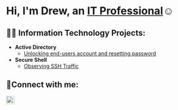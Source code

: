 <h1>Hi, I'm Drew, an <a href="https://www.linkedin.com/in/drew-gordon11725/">IT Professional</a>☺</h1>

<h2>👨‍💻 Information Technology Projects:</h2>

- <b>Active Directory</b>
  - [Unlocking end-users account and resetting password](https://github.com/dgordon6/osticket-prereqs)
- <b>Secure Shell</b>
  - [Observing SSH Traffic](https://github.com/dgordon6/osticket-prereqs)

<h2>🤳Connect with me:</h2>

[<img align="left" alt="Josh | LinkedIn" width="22px" src="https://cdn.jsdelivr.net/npm/simple-icons@v3/icons/linkedin.svg" />][linkedin]




[linkedin]: https://www.linkedin.com/in/drew-gordon11725/
